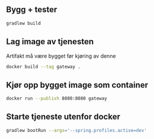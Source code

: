 ## Bygg + tester
```Bash
gradlew build
```

## Lag image av tjenesten
Artifakt må være bygget før kjøring av denne
```Bash
docker build --tag gateway .
```

## Kjør opp bygget image som container
```Bash
docker run --publish 8080:8080 gateway
```

## Starte tjeneste utenfor docker
```Bash
gradlew bootRun --args='--spring.profiles.active=dev'
```